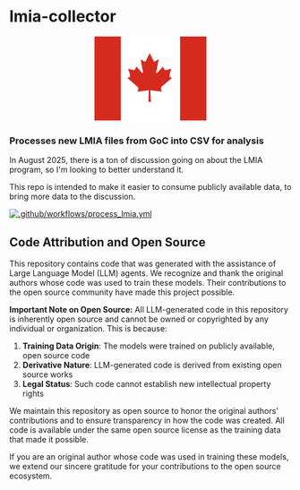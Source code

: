 # lmia-collector

<div align="center">
  <img src="docs_src/canada_flag.svg" alt="Flag of Canada" width="200" height="150">
</div>

### Processes new LMIA files from GoC into CSV for analysis

In August 2025, there is a ton of discussion going on about the LMIA program, so I'm looking to better understand it. 

This repo is intended to make it easier to consume publicly available data, to bring more data to the discussion. 


[![.github/workflows/process_lmia.yml](https://github.com/relishcolouredhat/lmia-collector/actions/workflows/process_lmia.yml/badge.svg)](https://github.com/relishcolouredhat/lmia-collector/actions/workflows/process_lmia.yml)

## Code Attribution and Open Source

This repository contains code that was generated with the assistance of Large Language Model (LLM) agents. We recognize and thank the original authors whose code was used to train these models. Their contributions to the open source community have made this project possible.

**Important Note on Open Source:** All LLM-generated code in this repository is inherently open source and cannot be owned or copyrighted by any individual or organization. This is because:

1. **Training Data Origin**: The models were trained on publicly available, open source code
2. **Derivative Nature**: LLM-generated code is derived from existing open source works
3. **Legal Status**: Such code cannot establish new intellectual property rights

We maintain this repository as open source to honor the original authors' contributions and to ensure transparency in how the code was created. All code is available under the same open source license as the training data that made it possible.

If you are an original author whose code was used in training these models, we extend our sincere gratitude for your contributions to the open source ecosystem.